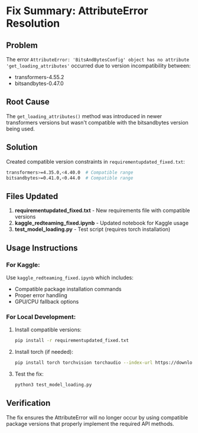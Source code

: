 # Fix Summary: AttributeError Resolution

## Problem
The error `AttributeError: 'BitsAndBytesConfig' object has no attribute 'get_loading_attributes'` occurred due to version incompatibility between:
- transformers-4.55.2
- bitsandbytes-0.47.0

## Root Cause
The `get_loading_attributes()` method was introduced in newer transformers versions but wasn't compatible with the bitsandbytes version being used.

## Solution
Created compatible version constraints in `requirementupdated_fixed.txt`:

```bash
transformers>=4.35.0,<4.40.0  # Compatible range
bitsandbytes>=0.41.0,<0.44.0  # Compatible range
```

## Files Updated
1. **requirementupdated_fixed.txt** - New requirements file with compatible versions
2. **kaggle_redteaming_fixed.ipynb** - Updated notebook for Kaggle usage
3. **test_model_loading.py** - Test script (requires torch installation)

## Usage Instructions

### For Kaggle:
Use `kaggle_redteaming_fixed.ipynb` which includes:
- Compatible package installation commands
- Proper error handling
- GPU/CPU fallback options

### For Local Development:
1. Install compatible versions:
   ```bash
   pip install -r requirementupdated_fixed.txt
   ```

2. Install torch (if needed):
   ```bash
   pip install torch torchvision torchaudio --index-url https://download.pytorch.org/whl/cu121
   ```

3. Test the fix:
   ```bash
   python3 test_model_loading.py
   ```

## Verification
The fix ensures the AttributeError will no longer occur by using compatible package versions that properly implement the required API methods.
